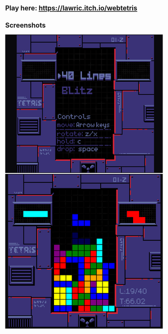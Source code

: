 ## Play here: https://lawric.itch.io/webtetris

## Screenshots

![Screenshot1](https://github.com/lawric1/webtetris/raw/main/src/assets/screenshots/screenshot1.png)
![Screenshot2](https://github.com/lawric1/webtetris/raw/main/src/assets/screenshots/screenshot2.png)
